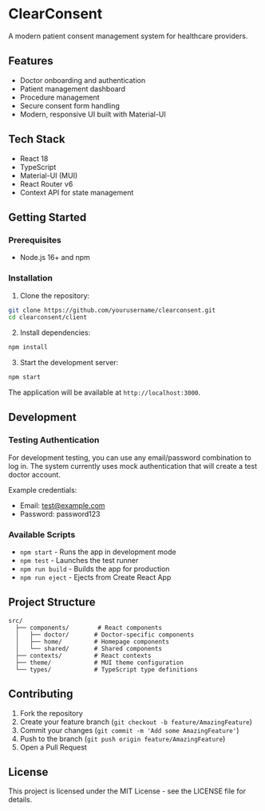 # ClearConsent

A modern patient consent management system for healthcare providers.

## Features

- Doctor onboarding and authentication
- Patient management dashboard
- Procedure management
- Secure consent form handling
- Modern, responsive UI built with Material-UI

## Tech Stack

- React 18
- TypeScript
- Material-UI (MUI)
- React Router v6
- Context API for state management

## Getting Started

### Prerequisites

- Node.js 16+ and npm

### Installation

1. Clone the repository:
```bash
git clone https://github.com/yourusername/clearconsent.git
cd clearconsent/client
```

2. Install dependencies:
```bash
npm install
```

3. Start the development server:
```bash
npm start
```

The application will be available at `http://localhost:3000`.

## Development

### Testing Authentication

For development testing, you can use any email/password combination to log in. The system currently uses mock authentication that will create a test doctor account.

Example credentials:
- Email: test@example.com
- Password: password123

### Available Scripts

- `npm start` - Runs the app in development mode
- `npm test` - Launches the test runner
- `npm run build` - Builds the app for production
- `npm run eject` - Ejects from Create React App

## Project Structure

```
src/
  ├── components/        # React components
  │   ├── doctor/       # Doctor-specific components
  │   ├── home/         # Homepage components
  │   └── shared/       # Shared components
  ├── contexts/         # React contexts
  ├── theme/            # MUI theme configuration
  └── types/            # TypeScript type definitions
```

## Contributing

1. Fork the repository
2. Create your feature branch (`git checkout -b feature/AmazingFeature`)
3. Commit your changes (`git commit -m 'Add some AmazingFeature'`)
4. Push to the branch (`git push origin feature/AmazingFeature`)
5. Open a Pull Request

## License

This project is licensed under the MIT License - see the LICENSE file for details.
